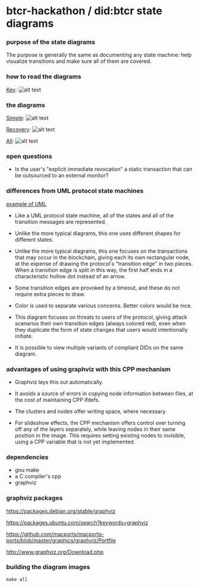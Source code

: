 # btcr-hackathon / did:btcr state diagrams

### purpose of the state diagrams

The purpose is generally the same as documenting any state machine:
help visualize transitions and make sure all of them are covered.

### how to read the diagrams

[Key](images/btcr-state-diagram-key.svg):
![alt text](https://weboftrustinfo.github.io/btcr-hackathon/state-diagrams/images/btcr-state-diagram-key.svg)

### the diagrams

[Simple](images/btcr-state-diagram-simple.svg):
![alt text](https://weboftrustinfo.github.io/btcr-hackathon/state-diagrams/images/btcr-state-diagram-key.svg)

[Recovery](images/btcr-state-diagram-recovery.svg):
![alt text](https://weboftrustinfo.github.io/btcr-hackathon/state-diagrams/images/btcr-state-diagram-recovery.svg)

[All](images/btcr-state-diagram-all.svg):
![alt text](https://weboftrustinfo.github.io/btcr-hackathon/state-diagrams/images/btcr-state-diagram-all.svg)

### open questions

* Is the user's "explicit immediate revocation" a static transaction
  that can be outsourced to an external monitor?

### differences from UML protocol state machines

[example of UML](http://www.uml-diagrams.org/protocol-state-machine-diagrams.html)

* Like a UML protocol state machine, all of the states and all of the
  transition messages are represented.

* Unlike the more typical diagrams, this one uses different shapes for
  different states.

* Unlike the more typical diagrams, this one focuses on the
  transactions that may occur in the blockchain, giving each its own
  rectangular node, at the expense of drawing the protocol's
  "transition edge" in two pieces.  When a transition edge is split in
  this way, the first half ends in a characteristic hollow dot instead
  of an arrow.

* Some transition edges are provoked by a timeout, and these do not
  require extra pieces to draw.

* Color is used to separate various concerns.  Better colors would be
  nice.

* This diagram focuses on threats to users of the protocol, giving
  attack scenarios their own transition edges (always colored red),
  even when they duplicate the form of state changes that users would
  intentionally initiate.

* It is possible to view multiple variants of compliant DIDs on the
  same diagram.

### advantages of using graphviz with this CPP mechanism

* Graphviz lays this out automatically.

* It avoids a source of errors in copying node information between
  files, at the cost of maintaining CPP ifdefs.

* The clusters and nodes offer writing space, where necessary.

* For slideshow effects, the CPP mechanism offers control over turning
  off any of the layers separately, while leaving nodes in their same
  position in the image.  This requires setting existing nodes to
  invisible, using a CPP variable that is not yet implemented.

### dependencies

* gnu make
* a C compiler's cpp
* graphviz

### graphviz packages

https://packages.debian.org/stable/graphviz

https://packages.ubuntu.com/search?keywords=graphviz

https://github.com/macports/macports-ports/blob/master/graphics/graphviz/Portfile

http://www.graphviz.org/Download.php

### building the diagram images

`make all`
